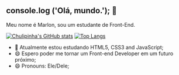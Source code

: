 ## console.log ('Olá, mundo.'); 👋
   Meu nome é Marlon, sou um estudante de Front-End.

[![Chulipinha's GitHub stats](https://github-readme-stats.vercel.app/api?username=Chulipinha&show_icons=true&theme=cobalt)](https://github.com/anuraghazra/github-readme-stats)
[![Top Langs](https://github-readme-stats.vercel.app/api/top-langs/?username=Chulipinha&theme=cobalt&layout=compact)](https://github.com/anuraghazra/github-readme-stats)

- 🌱 Atualmente estou estudando HTML5, CSS3 and JavaScript;
- 😄 Espero poder me tornar um Front-end Developer em um futuro próximo;
- 😄 Pronouns: Ele/Dele;
